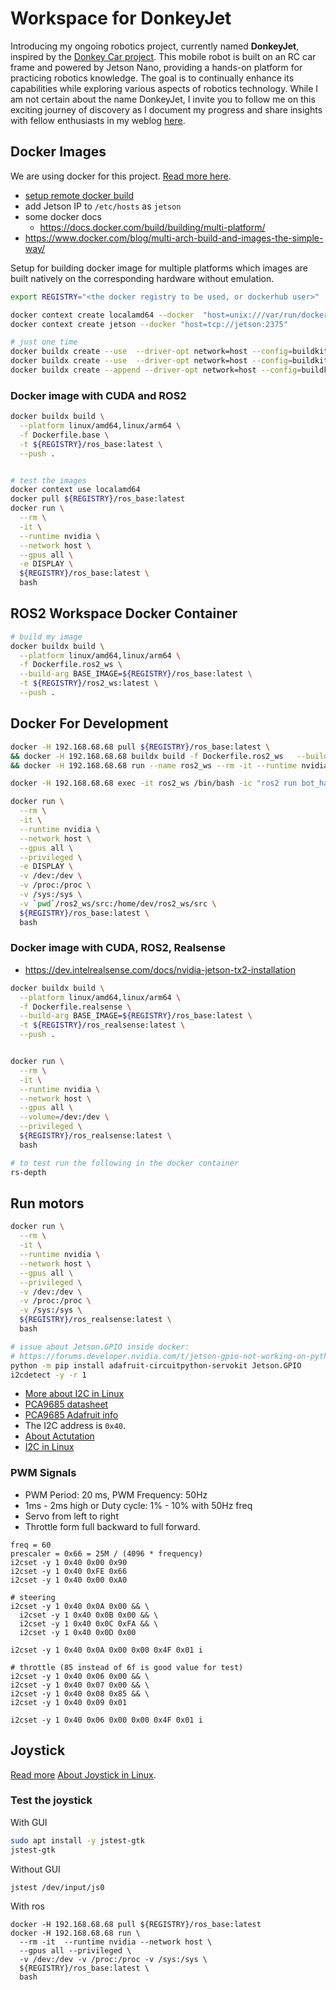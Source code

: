 # Workspace for DonkeyJet

Introducing my ongoing robotics project, currently named **DonkeyJet**, inspired by the [Donkey Car project](https://www.donkeycar.com/). This mobile robot is built on an RC car frame and powered by Jetson Nano, providing a hands-on platform for practicing robotics knowledge. The goal is to continually enhance its capabilities while exploring various aspects of robotics technology. While I am not certain about the name DonkeyJet, I invite you to follow me on this exciting journey of discovery as I document my progress and share insights with fellow enthusiasts in my weblog [here](https://www.enthusiasticroboticist.com/).

## Docker Images

We are using docker for this project. [Read more here](https://www.enthusiasticroboticist.com/blog/ros-2-on-jetson-nano-using-docker/).

- [setup remote docker build](https://youtu.be/YX2BSioWyhI)
- add Jetson IP to `/etc/hosts` as `jetson`
- some docker docs
  - https://docs.docker.com/build/building/multi-platform/
- https://www.docker.com/blog/multi-arch-build-and-images-the-simple-way/

Setup for building docker image for multiple platforms which images are built natively on the corresponding hardware without emulation.

```bash
export REGISTRY="<the docker registry to be used, or dockerhub user>"

docker context create localamd64 --docker  "host=unix:///var/run/docker.sock"
docker context create jetson --docker "host=tcp://jetson:2375"

# just one time
docker buildx create --use  --driver-opt network=host --config=buildkitd.toml --name MultiPlatform
docker buildx create --use  --driver-opt network=host --config=buildkitd.toml --name mybuilder localamd64
docker buildx create --append --driver-opt network=host --config=buildkitd.toml --name mybuilder jetson
```

### Docker image with CUDA and ROS2

```bash
docker buildx build \
  --platform linux/amd64,linux/arm64 \
  -f Dockerfile.base \
  -t ${REGISTRY}/ros_base:latest \
  --push .


# test the images
docker context use localamd64
docker pull ${REGISTRY}/ros_base:latest
docker run \
  --rm \
  -it \
  --runtime nvidia \
  --network host \
  --gpus all \
  -e DISPLAY \
  ${REGISTRY}/ros_base:latest \
  bash
```

## ROS2 Workspace Docker Container

```bash
# build my image
docker buildx build \
  --platform linux/amd64,linux/arm64 \
  -f Dockerfile.ros2_ws \
  --build-arg BASE_IMAGE=${REGISTRY}/ros_base:latest \
  -t ${REGISTRY}/ros2_ws:latest \
  --push .
```

## Docker For Development
```bash
docker -H 192.168.68.68 pull ${REGISTRY}/ros_base:latest \
&& docker -H 192.168.68.68 buildx build -f Dockerfile.ros2_ws   --build-arg BASE_IMAGE=${REGISTRY}/ros_base:latest   -t ${REGISTRY}/ros2_ws:latest . \
&& docker -H 192.168.68.68 run --name ros2_ws --rm -it --runtime nvidia --network host --gpus all --privileged -e DISPLAY -v /dev:/dev -v /proc:/proc -v /sys:/sys ${REGISTRY}/ros2_ws:latest bash -ic "ros2 run bot_hardware joy"

docker -H 192.168.68.68 exec -it ros2_ws /bin/bash -ic "ros2 run bot_hardware pca9685"

docker run \
  --rm \
  -it \
  --runtime nvidia \
  --network host \
  --gpus all \
  --privileged \
  -e DISPLAY \
  -v /dev:/dev \
  -v /proc:/proc \
  -v /sys:/sys \
  -v `pwd`/ros2_ws/src:/home/dev/ros2_ws/src \
  ${REGISTRY}/ros_base:latest \
  bash 
```

### Docker image with CUDA, ROS2, Realsense
- https://dev.intelrealsense.com/docs/nvidia-jetson-tx2-installation


```bash
docker buildx build \
  --platform linux/amd64,linux/arm64 \
  -f Dockerfile.realsense \
  --build-arg BASE_IMAGE=${REGISTRY}/ros_base:latest \
  -t ${REGISTRY}/ros_realsense:latest \
  --push .


docker run \
  --rm \
  -it \
  --runtime nvidia \
  --network host \
  --gpus all \
  --volume=/dev:/dev \
  --privileged \
  ${REGISTRY}/ros_realsense:latest \
  bash

# to test run the following in the docker container
rs-depth
```

## Run motors

```bash
docker run \
  --rm \
  -it \
  --runtime nvidia \
  --network host \
  --gpus all \
  --privileged \
  -v /dev:/dev \
  -v /proc:/proc \
  -v /sys:/sys \
  ${REGISTRY}/ros_realsense:latest \
  bash

# issue about Jetson.GPIO inside docker: 
# https://forums.developer.nvidia.com/t/jetson-gpio-not-working-on-python-inside-the-container/180435
python -m pip install adafruit-circuitpython-servokit Jetson.GPIO
i2cdetect -y -r 1
```

- [More about I2C in Linux](https://www.youtube.com/watch?v=-1PHQYRbAm8&ab_channel=Johannes4GNU_Linux)
- [PCA9685 datasheet](https://cdn-shop.adafruit.com/datasheets/PCA9685.pdf)
- [PCA9685 Adafruit info](https://cdn-learn.adafruit.com/downloads/pdf/16-channel-pwm-servo-driver.pdf)
- The I2C address is `0x40`.
- [About Actutation](http://docs.donkeycar.com/parts/actuators/)
- [I2C in Linux](http://embeddedcraft.org/eclinux/linuxi2c.html)

### PWM Signals
- PWM Period: 20 ms, PWM Frequency: 50Hz
- 1ms - 2ms high or Duty cycle: 1% - 10% with 50Hz freq
- Servo from left to right
- Throttle form full backward to full forward.

```
freq = 60
prescaler = 0x66 = 25M / (4096 * frequency)
i2cset -y 1 0x40 0x00 0x90
i2cset -y 1 0x40 0xFE 0x66
i2cset -y 1 0x40 0x00 0xA0

# steering
i2cset -y 1 0x40 0x0A 0x00 && \
  i2cset -y 1 0x40 0x0B 0x00 && \
  i2cset -y 1 0x40 0x0C 0xFA && \
  i2cset -y 1 0x40 0x0D 0x00

i2cset -y 1 0x40 0x0A 0x00 0x00 0x4F 0x01 i

# throttle (85 instead of 6f is good value for test)
i2cset -y 1 0x40 0x06 0x00 && \
i2cset -y 1 0x40 0x07 0x00 && \
i2cset -y 1 0x40 0x08 0x85 && \
i2cset -y 1 0x40 0x09 0x01

i2cset -y 1 0x40 0x06 0x00 0x00 0x4F 0x01 i

```

## Joystick

[Read more](https://www.enthusiasticroboticist.com/blog/using-bluetooth-controller-with-ros-2-on-jetson-nano/)
[About Joystick in Linux](https://opencoursehub.cs.sfu.ca/bfraser/grav-cms/cmpt433/links/files/2022-student-howtos/LinuxJoystick.hLibrary.pdf).

### Test the joystick

With GUI
```bash
sudo apt install -y jstest-gtk
jstest-gtk
```

Without GUI
```bash
jstest /dev/input/js0
```

With ros
```
docker -H 192.168.68.68 pull ${REGISTRY}/ros_base:latest
docker -H 192.168.68.68 run \
  --rm -it  --runtime nvidia --network host \
  --gpus all --privileged \
  -v /dev:/dev -v /proc:/proc -v /sys:/sys \
  ${REGISTRY}/ros_base:latest \
  bash
```